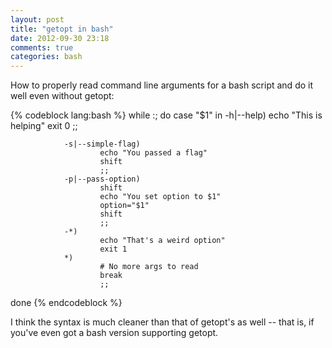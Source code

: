 ```yaml
---
layout: post
title: "getopt in bash"
date: 2012-09-30 23:18
comments: true
categories: bash
---
```


How to properly read command line arguments for a bash script and do it well even without getopt:

{% codeblock lang:bash %}
while :; do
        case "$1" in
                -h|--help)
                        echo "This is helping"
                        exit 0
                        ;;

                -s|--simple-flag)
                        echo "You passed a flag"
                        shift
                        ;;
                -p|--pass-option)
                        shift
                        echo "You set option to $1"
                        option="$1"
                        shift
                        ;;
                -*)
                        echo "That's a weird option"
                        exit 1
                *)
                        # No more args to read
                        break
                        ;;
done
{% endcodeblock %}

I think the syntax is much cleaner than that of getopt's as well -- that is, if you've even got a bash version supporting getopt.
